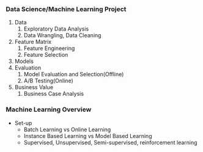 ### Data Science/Machine Learning Project

1. Data
   1. Exploratory Data Analysis
   2. Data Wrangling, Data Cleaning
2. Feature Matrix
   1. Feature Engineering
   2. Feature Selection
3. Models
4. Evaluation
   1. Model Evaluation and Selection\(Offline\)
   2. A/B Testing\(Online\)
5. Business Value
   1. Business Case Analysis

### Machine Learning Overview

* Set-up
  * Batch Learning vs Online Learning
  * Instance Based Learning vs Model Based Learning
  * Supervised, Unsupervised, Semi-supervised, reinforcement learning



